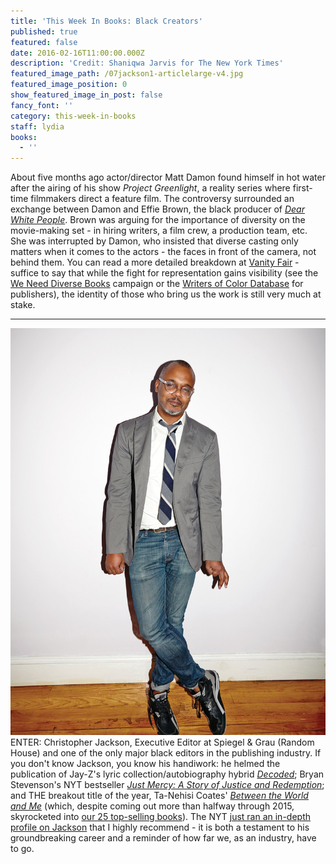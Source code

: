 ```yaml
---
title: 'This Week In Books: Black Creators'
published: true
featured: false
date: 2016-02-16T11:00:00.000Z
description: 'Credit: Shaniqwa Jarvis for The New York Times'
featured_image_path: /07jackson1-articlelarge-v4.jpg
featured_image_position: 0
show_featured_image_in_post: false
fancy_font: ''
category: this-week-in-books
staff: lydia
books:
  - ''
---
```


About five months ago actor/director Matt Damon found himself in hot water after the airing of his show *Project Greenlight*, a reality series where first-time filmmakers direct a feature film. The controversy surrounded an exchange between Damon and Effie Brown, the black producer of [*Dear White People*](http://www.rottentomatoes.com/m/dear_white_people/). Brown was arguing for the importance of diversity on the movie-making set - in hiring writers, a film crew, a production team, etc. She was interrupted by Damon, who insisted that diverse casting only matters when it comes to the actors - the faces in front of the camera, not behind them. You can read a more detailed breakdown at [Vanity Fair](http://www.vanityfair.com/hollywood/2015/09/matt-damon-apology-diversity-project-greenlight-effie-brown) - suffice to say that while the fight for representation gains visibility (see the [We Need Diverse Books](http://diversebooks.org/) campaign or the [Writers of Color Database](http://www.writersofcolor.org/) for publishers), the identity of those who bring us the work is still very much at stake.

---

![](/uploads/versions/07jackson1-superjumbo-v4---x----1586-2048x---.jpg)ENTER: Christopher Jackson, Executive Editor at Spiegel & Grau (Random House) and one of the only major black editors in the publishing industry. If you don't know Jackson, you know his handiwork: he helmed the publication of Jay-Z's lyric collection/autobiography hybrid [*Decoded*](http://www.brooklinebooksmith-shop.com/book/9780812981155); Bryan Stevenson's NYT bestseller [*Just Mercy: A Story of Justice and Redemption*](http://www.brooklinebooksmith-shop.com/book/9780812984965); and THE breakout title of the year, Ta-Nehisi Coates' [*Between the World and Me*](http://www.brooklinebooksmith-shop.com/book/9780812993547) (which, despite coming out more than halfway through 2015, skyrocketed into [our 25 top-selling books](http://www.brooklinebooksmith.com/2016/01/01/top-25-books-of-2015/)). The NYT [just ran an in-depth profile on Jackson](http://www.nytimes.com/2016/02/07/magazine/how-chris-jackson-is-building-a-black-literary-movement.html?_r=0) that I highly recommend - it is both a testament to his groundbreaking career and a reminder of how far we, as an industry, have to go.